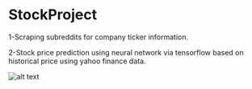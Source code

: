 # StockProject
1-Scraping subreddits for company ticker information.

2-Stock price prediction using neural network via tensorflow based on historical price using yahoo finance data.

![alt text](https://github.com/harrislam1/StockProject/blob/main/yolo.png "inspirational image")
